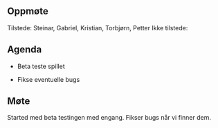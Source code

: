 ## Oppmøte
Tilstede: Steinar, Gabriel, Kristian, Torbjørn, Petter
Ikke tilstede:

## Agenda
- Beta teste spillet

- Fikse eventuelle bugs

## Møte
Started med beta testingen med engang. Fikser bugs når vi finner dem.